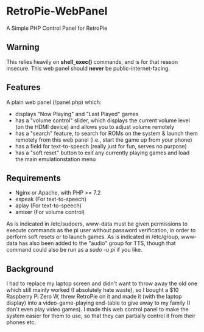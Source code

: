 # RetroPie-WebPanel
A Simple PHP Control Panel for RetroPie

## Warning
This relies heavily on **shell_exec()** commands, and is for that reason insecure. This web panel should **never** be public-internet-facing.

## Features
A plain web panel (/panel.php) which:
 - displays "Now Playing" and "Last Played" games
 - has a "volume control" slider, which displays the current volume level (on the HDMI device) and allows you to adjust volume remotely
 - has a "search" feature, to search for ROMs on the system & launch them remotely from this web panel (i.e., start the game up from your phone)
 - has a field for text-to-speech (really just for fun, serves no purpose)
 - has a "soft reset" button to exit any currently playing games and load the main emulationstation menu

## Requirements
 - Nginx or Apache, with PHP >= 7.2
 - espeak (For text-to-speech)
 - aplay (For text-to-speech)
 - amixer (For volume control)

As is indicated in /etc/sudoers, www-data must be given permissions to execute commands as the pi user without password verification, in order to perform soft resets or to launch games. As is indicated in /etc/group, www-data has also been added to the "audio" group for TTS, though that command could also be run as a *sudo -u pi* if you like.

## Background
I had to replace my laptop screen and didn't want to throw away the old one which still mainly worked (I absolutely hate waste), so I bought a $10 Raspberry Pi Zero W, threw RetroPie on it and made it (with the laptop display) into a video-game-playing end-table to give away to my family (I don't even play video games). I made this web control panel to make the system easier for them to use, so that they can partially control it from their phones etc.
